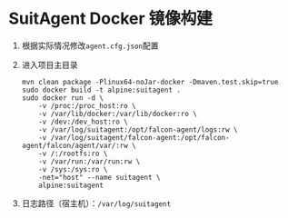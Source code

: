 # SuitAgent Docker 镜像构建

1.  根据实际情况修改`agent.cfg.json`配置

2. 进入项目主目录

    ```shell
    mvn clean package -Plinux64-noJar-docker -Dmaven.test.skip=true
    sudo docker build -t alpine:suitagent .
    sudo docker run -d \
    	-v /proc:/proc_host:ro \
    	-v /var/lib/docker:/var/lib/docker:ro \
    	-v /dev:/dev_host:ro \
    	-v /var/log/suitagent:/opt/falcon-agent/logs:rw \
    	-v /var/log/suitagent/falcon-agent:/opt/falcon-agent/falcon/agent/var/:rw \
    	-v /:/rootfs:ro \
        -v /var/run:/var/run:rw \
        -v /sys:/sys:ro \
    	-net="host" --name suitagent \
    	alpine:suitagent
    ```

3.  日志路径（宿主机）：`/var/log/suitagent`


